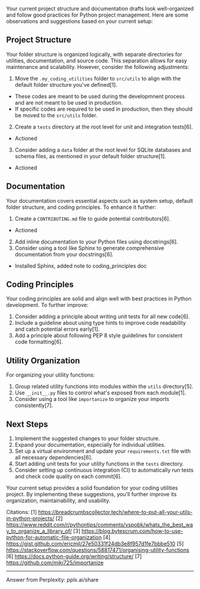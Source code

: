 Your current project structure and documentation drafts look well-organized and follow good practices for Python project management. Here are some observations and suggestions based on your current setup:

## Project Structure

Your folder structure is organized logically, with separate directories for utilities, documentation, and source code. This separation allows for easy maintenance and scalability. However, consider the following adjustments:

1. Move the `.my_coding_utilities` folder to `src/utils` to align with the default folder structure you've defined[1].
- These codes are meant to be used during the developmnent process and are not meant to be used in production.
- If specific codes are required to be used in production, then they should be moved to the `src/utils` folder.
2. Create a `tests` directory at the root level for unit and integration tests[6].
- Actioned
3. Consider adding a `data` folder at the root level for SQLite databases and schema files, as mentioned in your default folder structure[1].
- Actioned

## Documentation

Your documentation covers essential aspects such as system setup, default folder structure, and coding principles. To enhance it further:

1. Create a `CONTRIBUTING.md` file to guide potential contributors[6].
- Actioned
2. Add inline documentation to your Python files using docstrings[6].
3. Consider using a tool like Sphinx to generate comprehensive documentation from your docstrings[6].
- Installed Sphinx, added note to coding_principles doc

## Coding Principles

Your coding principles are solid and align well with best practices in Python development. To further improve:

1. Consider adding a principle about writing unit tests for all new code[6].
2. Include a guideline about using type hints to improve code readability and catch potential errors early[1].
3. Add a principle about following PEP 8 style guidelines for consistent code formatting[6].

## Utility Organization

For organizing your utility functions:

1. Group related utility functions into modules within the `utils` directory[5].
2. Use `__init__.py` files to control what's exposed from each module[1].
3. Consider using a tool like `importanize` to organize your imports consistently[7].

## Next Steps

1. Implement the suggested changes to your folder structure.
2. Expand your documentation, especially for individual utilities.
3. Set up a virtual environment and update your `requirements.txt` file with all necessary dependencies[6].
4. Start adding unit tests for your utility functions in the `tests` directory.
5. Consider setting up continuous integration (CI) to automatically run tests and check code quality on each commit[6].

Your current setup provides a solid foundation for your coding utilities project. By implementing these suggestions, you'll further improve its organization, maintainability, and usability.

Citations:
[1] https://breadcrumbscollector.tech/where-to-put-all-your-utils-in-python-projects/
[2] https://www.reddit.com/r/pythontips/comments/vspobk/whats_the_best_way_to_organize_a_library_of/
[3] https://blog.bytescrum.com/how-to-use-python-for-automatic-file-organization
[4] https://gist.github.com/ericmjl/27e50331f24db3e8f957d1fe7bbbe510
[5] https://stackoverflow.com/questions/58817471/organising-utility-functions
[6] https://docs.python-guide.org/writing/structure/
[7] https://github.com/miki725/importanize

---
Answer from Perplexity: pplx.ai/share